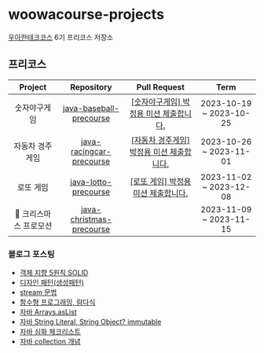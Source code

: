 # woowacourse-projects
[우아한테크코스](https://woowacourse.github.io/) 6기 프리코스 저장소

## 프리코스
|Project|Repository|Pull Request|Term|
|:----------:|:-------------:|:-----------:|:-----:|
| 숫자야구게임 |[java-baseball-precourse](https://github.com/dyd131001/java-baseball-6/tree/dyd131001)|[[숫자야구게임] 박정용 미션 제출합니다.](https://github.com/woowacourse-precourse/java-baseball-6/pull/2017)|2023-10-19 ~ 2023-10-25|
| 자동차 경주 게임 |[java-racingcar-precourse](https://github.com/dyd131001/java-racingcar-6/tree/dyd131001)|[[자동차 경주게임] 박정용 미션 제출합니다.](https://github.com/woowacourse-precourse/java-racingcar-6/pull/1624)|2023-10-26 ~ 2023-11-01|
| 로또 게임 |[java-lotto-precourse](https://github.com/dyd131001/java-lotto-6/tree/dyd131001)|[[로또 게임] 박정용 미션 제출합니다.](https://github.com/woowacourse-precourse/java-lotto-6/pull/1626)|2023-11-02 ~ 2023-12-08|
| 크리스마스 프로모션 |[java-christmas-precourse](https://github.com/dyd131001/java-chrismas-6-dyd131001)||2023-11-09 ~ 2023-11-15|

### 블로그 포스팅
* [객체 지향 5원칙 SOLID](https://dyd1310.tistory.com/63)
* [디자인 패턴(생성패턴)](https://dyd1310.tistory.com/64)
* [stream 문법](https://dyd1310.tistory.com/62)
* [함수형 프로그래밍, 람다식](https://dyd1310.tistory.com/61)
* [자바 Arrays.asList](https://dyd1310.tistory.com/60)
* [자바 String Literal, String Object? immutable](https://dyd1310.tistory.com/59)
* [자바 심화 체크리스트](https://dyd1310.tistory.com/58)
* [자바 collection 개념](https://dyd1310.tistory.com/57)
